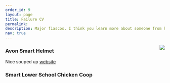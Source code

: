 ```yaml
---
order_id: 9
layout: page
title: Failure CV
permalink: 
description: Major fiascos. I think you learn more about someone from how they failed than how they succeeded.
nav: true
---
```


<img style="float: right;" src="https://yxie20.github.io/assets/img/fiasco.jpg">

### Avon Smart Helmet
Nice souped up [website](https://avonsmarthelmet.wixsite.com/website)



### Smart Lower School Chicken Coop





